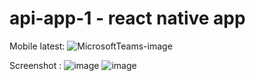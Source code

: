 # api-app-1 - react native app
Mobile latest:
![MicrosoftTeams-image](https://user-images.githubusercontent.com/54509979/181432474-67b585ad-3513-4bda-88ad-a9a9522fb744.png)

Screenshot :
![image](https://user-images.githubusercontent.com/54509979/181081518-09a25cb0-7e96-4d0a-8b1f-6b36cda29c99.png)
![image](https://user-images.githubusercontent.com/54509979/181171976-b16b5c32-043e-4a7a-9866-452e196fb55a.png)


